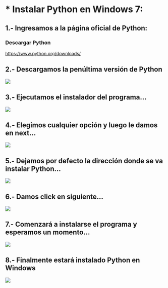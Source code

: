 # * Instalar Python en Windows 7:
## 1.- Ingresamos a la página oficial de Python:
### Descargar Python
   https://www.python.org/downloads/
## 2.- Descargamos la penúltima versión de Python
![](https://lh3.googleusercontent.com/Q3QHzCfpcUkdEDIrnD-REyX77aqD7HcPyuP6ilc53UFCAa-BvaoBgR37bFnT5-BtcRwXbNTRMhGiEh0xU6TOyh05_UCFmHrjfg2hMrr7pPScwXVQxvzn8GbgrL1KAncRsCCukI5Np6nKTnJ71ZEWvd9R7KAJgC4ssV7Dq24Fy90ISzCTtCKGry8w5Zrsi30NeMMdokvpX3pPiT3LArzL_KhFMCjW_UxogWA6acFzAK1tfAIYvDSPaAN8hENgGDzvwghy7kXuYMxuafXQFgvqB5UoQhYBOzO94CFYuRYjj8eDJPzcdDqTJEFUtoXi4K2vECg51obJsvcPjzn2BmProuSIALC304FbbaQEaPsfKpMQ2otB_xoVxmJrkV4PV9w8jaVnPBzerTIaCuCGT8weLkwKjpoB7xMATKcipSnryuMk1oaXSDNCveM52abQ8CYGIIImMsq1veSsAj2T3F54zZ-Lq4HxQBcN72Xpt7A5J6v_4-mq6oXhPbd_v0BkeUQYcvBq8v9CrKLUl3dUDPrl16pzaPJsPPAkUgwawadRe-gVLRZ7QuZKwZ_y5jQgbYtOGD10RVdWySudvDmwT7wAACCEoFpKXsvx1VUHnt4Gcy5K0GM7Bfek=w1366-h609-no)
## 3.- Ejecutamos el instalador del programa...
![](https://lh3.googleusercontent.com/QAIxGbRuBn1FhFmK8S2mP5L4Fgah5SSRHOJpxEXJvb-KDF5Q_VrEv8jcixzE9LZU74jRAWk5YUTspA6AHxK0aodJiP5FVBg7durNv8PBBBtuJHX9p_pbjlI3XNy_jmpPsz8Frr2ZEH97mzUuCSOv_7bp4Y0Wibp1-Kp-a8Ilm__VCY0Om083h2TgIfxLbEzIn27tOt1714xNsZI71HX6upl4UqyUBjrKTOf_x9LOfTSWv9098OlA8mL4XihchUTS6pgIcGXvxwKo6VJ-ldoUlru2uBYeNboqdFFuNrDkuh_prj9IAtWc0KCN1Qs5-9B5xiR_If8Ve-k4LsKQKVYu0RSssrBRd-_QYJgDir2ze2MlFFBDXSOqJIIVUQLZsBREpDXdqIWEuOb57RJ8M8MZ6iEHTV1f2jl8j_mw7zvomkHSMrao1NwCWkwsBUJXR4FoTJb77kwqrwgVWC4fGZeVETRFPypiy-FISnE5iWalnAm5QoiDyIRd_0-2VDlBsjrdGAi31w0d9JdHxRWTA3BDrJ1RJEtraxq2fDr39QLOe2p9fBc8JKSV3OMDhQdXxE9-ELxSdAm9S_75M36dQzTSLBdwJako-jcG8cvapFYAvCFfSN6WNGpv=w450-h117-no)
## 4.- Elegimos cualquier opción y luego le damos en next...
![](https://lh3.googleusercontent.com/yGbi1Rjv3M9ImMdTXb57l-Mrh8_vFZQB3TeYQCOui7MU241ztWZrCFzHEcwdhYLDGPgqWUh18a0inYnwN9cYhrJLSg63DRQXWXSAYzu-ES05S7fg9hcvFyG4C0mVoAQk4QjDYa_TgUs8TaZH71rnSmXE3ytqPgpyYgkx6BxP2wh32SARaunNOVaK7qee7_TO-gS2NUCwdaGptGeT07_9v2yUt8S5-ulnRkoY5eLdVqxwxj6E4qBGWvJ933HQqTrZ02ECrP3IIvsey7wbY9VRbtwC31JcjIgm3u4hwEosR-z9dBgoC6zB76xH9B1_31Cg3S2w9yFXinNlGTVbQZtVm4qRQDL6vN27fcnRH-AKbJWPZHrWKyAEy7SzyjFxznQXYhLGCnDZx4jKqS1yNp6edxRxQSaWFWi50RfpXvtU4I5G672ksW9wwRvln9B0Z1_Q-Gp9symcmPjfe1c_28pPyjrVjrj05oMwka9fpHCxulV37KlE50MCrI2VHG2B5d9ODOqS68Q2I6aPm6xZtl2hLX2PsXfxpxglboDyvLF_6URDVvqIG6aEq6mxd6ETePxyAgv0tFk37RW2_uQmkQ5QC4zGj2yHeoF5OFMkxsBd00Y58GYmWolH=w510-h440-no)
## 5.- Dejamos por defecto la dirección donde se va instalar Python...
![](https://lh3.googleusercontent.com/qdu9sjNRrSqVvwv7Ckv-YzZS7KvdjGQ6nFSeISHkU46fOFMJITry_84GFfZvafqeY_NKzuNCaH2nUK-dS7xfsfcn-97aQjoUlzjRYifgMiCIv0MVVW9z9UVvijXzaMU4LHuVUwwd-G194naWV4uPZ3X6exDlZbyDE5LIbW4cd6_UQX9QDj2H45YWHGa9vpxhOwVSp2T4Hez1HivSGALes4PDEyEAlwvD3F8sk4sC13reBoB3kQCHrUUA-iVwmcfu-RCwmYzjMuP4imp7tTZ3yhyRKEnp-mfbY8oAp7xdLqYsAyGtJ_U9Cm87afsUUygRMytnJqCZtPzgWCrSD9YDr1zGERfyXSZXSNdPR8SlHIRj_BD23PPzdqGdyXPlrxk5Eja8Sl661l3Cr31gIHB7vGNc8H380ak4Oav4ozEpKRIqbYYdvhoHjWvI1LLHn-I4wuqQWOd6y-_NF2H8OFNq7Ihz4WXJmnuN3BTTC1wHhkoXftaepiX3cvY_MdzsxwBA-wDdJqeAW5TKQk617tqRTxgYiaww3irLLQhBGiiqs5gHbag0d8KOgUsmjRGZhfeYykoicFuyXFQzA_G-J9ZOnek3xxe5V2ONc4aayUpRGJX3hIx95dL7=w516-h444-no)
## 6.- Damos click en siguiente...
![](https://lh3.googleusercontent.com/OHLv3oEJZknxn6fitQ_aBwxkHe5Ac_kaGkpBPUmsv2hW3aiJcmyeIKP8FkFL9KyTiulFIfekvn5KW_zsI6pvi2dy1IS_FCBOI-ZXJbAY5rp0lwNXTiaDEjk8CmUpjgA652TPeHmAU1rTsGw8I17BnB1Iv7IEStMDP0qW-n9CCl7zr3k_UHgw_FBaGniPXrUcyuzI0a8PbCb7eBnSGYjZEaYkW0HjeSOLnbjJ_LCbnLIDtmptylDOfE3NNDpXWLcqzb3iEA6K8KO3DTVbn2DKz4XWBN7nIoGUgpFefjKYkN8Z8goFrPXHvnjYbgJhCurnET5SHHtDVX2EiscjS-gfuBEM3Qa4IBTfLBv4kLSy_q-_FwkcItevs6nGneJA-NUIrmg6VxQtQPz2R2PXZ0ls6I1IKR9M21lqWHVaLv5looCqVsx6axEji_VGzEfFzMC6cUsUBOcnG1TL85MrgnND6-xBU4Cds_ff5nvh9UObu62nqHn-3eX_0L-HQo-v4dLu3oqw1MbalP2w4z7iEU4g9UT5MEnbf0F6t3bgs2usuRV0bYONVlTpm6pe3amsptBOySuCrV7Xnf9wtB5LyoRdXlDl3bJmXDyyDOOhWS1EELPrphNM1Vnc=w511-h442-no)
## 7.- Comenzará a instalarse el programa y esperamos un momento...
![](https://lh3.googleusercontent.com/xOdKhKua00QvEO35BlQZKGDIqc-fHT__Xd59_qkDUf0B-ndRl-gE1ejG1PeZd2Gd0sq6wSmT7F3C3SPAqwekWMemj0DcPSCQn_wFY3lFrUv-lwkF38J5wDlrqsx0XTiM-THO7D2fXDNZtkxoZQpJ9vQf5X0bbb3PCgQ1dUt-YGLiVA5vLZoHmFoUH57N3IkV3jd3b5CdkQ_zTkNk-Jr1s17xPJoXSJZf7RVuUa7FI453h4rS-lNLS88jk1OO0VcjOTzwp-8lJKd9SlsFsyp6NQDgV0evPEevSBsszf-7-UKqbXUo38BQPLifqeFyeMmggpuH-NnV9Xni40aWMycIoakHUPGijiKn5XtiRiIIaHBdy9VUfF0GLKZslRrvWmob7aG06PPxC9YGN1Dl8k_Q57wzb5kg5ZuvLN3dUde3kgd2TlkocXPs6f1QnlYg77q_aJ8-wdDwus60acAoSHuymv1YFaH14JdvfW3BzWyx0q8lajqFxdU6nzV0q2sO3K8tDhKJUQyffEMIROeRZUaN_c18OQvEjx2BZYuwk8PHTGX31Rahsg4NQRp0olEjFbjPmAki9-2X-BW6M62c8HoEQ_AYiaWRfojxht92F8HWc3zL4ERdZfsR=w513-h442-no)
## 8.- Finalmente estará instalado Python en Windows
![](https://lh3.googleusercontent.com/yTn076PgIdkFtS0DRSDJfC5ubcWvsvraokDm6-U8lfRRN5SP7IyNXwKEAemdMRmXsX_Epohu9wIrydlQnnhDKuqgLMCwKm4GzzNq-mFEWwLBEf6mlnr3BvRSct3x5zLi4zUlrKL29q88P61siXOOgjxRjpRCepqqi2XHL0U5DMDwImAnhspKpg40E4j1wEJ9khCLzMFkBFZ37IqA86_rZTMCotwDwvQeu5JfS8nb7ElZValXUyC7RHgrjCVJeRZunmabSpTqvm7YaA4QJwIpS9bakhidbBtnq-Fc-_EqLFRiOF6cULZUxmeiJqA4WGxtagv6IX9Iyh4ClS_wc8qnnVSe-gCDOLIC8prMHVZ-GhlUsFM4saAWcet2pPMtPU-uhnrJGg78c_M6pg6KQfk9HqLUf9tb8Ma3JU-yEDOzKKaDin-UxanxC13xgiE8iukAVrPK90baR1qZB_BL_jVtBTqSrJ5P86VA-FLtdmPI661LOp1_ECF57VBGcie7ffsmlH3gVbj8Tc79CJ7iO_RiOjXMn48auWy7ZrGc4giw8XRYNFAYimEtTWupl12vlEJgufiMEvinizd8O79Nrxai-Ddqso8l0s8_R5Dupsxc_O1JiudXtnDw=w510-h440-no)